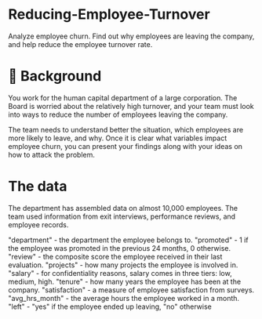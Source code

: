 # Reducing-Employee-Turnover
Analyze employee churn. Find out why employees are leaving the company, and help reduce the employee turnover rate.

# 📖 Background
You work for the human capital department of a large corporation. The Board is worried about the relatively high turnover, and your team must look into ways to reduce the number of employees leaving the company.

The team needs to understand better the situation, which employees are more likely to leave, and why. Once it is clear what variables impact employee churn, you can present your findings along with your ideas on how to attack the problem.

# The data
The department has assembled data on almost 10,000 employees. The team used information from exit interviews, performance reviews, and employee records.

"department" - the department the employee belongs to.
"promoted" - 1 if the employee was promoted in the previous 24 months, 0 otherwise.
"review" - the composite score the employee received in their last evaluation.
"projects" - how many projects the employee is involved in.
"salary" - for confidentiality reasons, salary comes in three tiers: low, medium, high.
"tenure" - how many years the employee has been at the company.
"satisfaction" - a measure of employee satisfaction from surveys.
"avg_hrs_month" - the average hours the employee worked in a month.
"left" - "yes" if the employee ended up leaving, "no" otherwise
